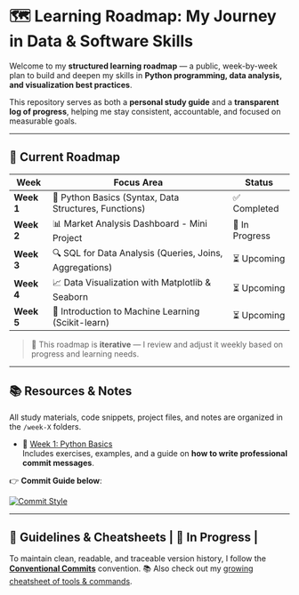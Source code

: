 # 🗺️ Learning Roadmap: My Journey in Data & Software Skills

Welcome to my **structured learning roadmap** — a public, week-by-week plan to build and deepen my skills in **Python programming, data analysis, and visualization best practices**.

This repository serves as both a **personal study guide** and a **transparent log of progress**, helping me stay consistent, accountable, and focused on measurable goals.

---

## 📅 Current Roadmap

| Week | Focus Area | Status |
|------|-----------|--------|
| **Week 1** | 🐍 Python Basics (Syntax, Data Structures, Functions) | ✅ Completed |
| **Week 2** | 📊 Market Analysis Dashboard - Mini Project | 🚧 In Progress |
| **Week 3** | 🔍 SQL for Data Analysis (Queries, Joins, Aggregations) | ⏳ Upcoming |
| **Week 4** | 📈 Data Visualization with Matplotlib & Seaborn | ⏳ Upcoming |
| **Week 5** | 🤖 Introduction to Machine Learning (Scikit-learn) | ⏳ Upcoming |

> 🔁 This roadmap is **iterative** — I review and adjust it weekly based on progress and learning needs.

---

## 📚 Resources & Notes

All study materials, code snippets, project files, and notes are organized in the `/week-X` folders.

- 📄 [Week 1: Python Basics](/week-1)  
  Includes exercises, examples, and a guide on **how to write professional commit messages**.

👉 **Commit Guide below**:

[![Commit Style](https://img.shields.io/badge/Commit_Style-DLPietro-9B59B6?style=for-the-badge&logo=git&logoColor=white)](https://github.com/DLPietro/learning-roadmap/blob/main/CONTRIBUTING.md)

---

## 🧩 Guidelines & Cheatsheets | 🚧 In Progress |

To maintain clean, readable, and traceable version history, I follow the **[Conventional Commits](https://www.conventionalcommits.org/en/v1.0.0/)** convention.
📚 Also check out my [growing cheatsheet of tools & commands](/cheatsheet.md).
